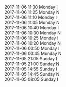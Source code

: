 2017-11-06 11:30 Monday  I  
2017-11-06 11:25 Monday  N  
2017-11-06 11:10 Monday  I  
2017-11-06 11:05 Monday  N  
2017-11-06 10:40 Monday  I  
2017-11-06 10:30 Monday  N  
2017-11-06 10:25 Monday  I  
2017-11-06 10:20 Monday  N  
2017-11-06 03:50 Monday  I  
2017-11-06 03:45 Monday  N  
2017-11-05 21:05 Sunday  I  
2017-11-05 21:00 Sunday  N  
2017-11-05 14:55 Sunday  I  
2017-11-05 14:45 Sunday  N  
2017-11-05 08:05 Sunday  I  
